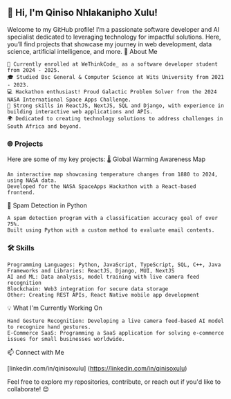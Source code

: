 ## 👋 Hi, I'm Qiniso Nhlakanipho Xulu!

Welcome to my GitHub profile! I’m a passionate software developer and AI specialist dedicated to leveraging technology for impactful solutions. Here, you’ll find projects that showcase my journey in web development, data science, artificial intelligence, and more.
🚀 About Me

    🏢 Currently enrolled at WeThinkCode_ as a software developer student from 2024 - 2025.
    🎓 Studied Bsc General & Computer Science at Wits University from 2021 - 2023.
    💻 Hackathon enthusiast! Proud Galactic Problem Solver from the 2024 NASA International Space Apps Challenge.
    🎨 Strong skills in ReactJS, NextJS, SQL and Django, with experience in building interactive web applications and APIs.
    🌍 Dedicated to creating technology solutions to address challenges in South Africa and beyond.

### 🌐 Projects

Here are some of my key projects:
🌡️ Global Warming Awareness Map

    An interactive map showcasing temperature changes from 1880 to 2024, using NASA data.
    Developed for the NASA SpaceApps Hackathon with a React-based frontend.

🧪 Spam Detection in Python

    A spam detection program with a classification accuracy goal of over 75%.
    Built using Python with a custom method to evaluate email contents.

### 🛠️ Skills

    Programming Languages: Python, JavaScript, TypeScript, SQL, C++, Java
    Frameworks and Libraries: ReactJS, Django, MUI, NextJS
    AI and ML: Data analysis, model training with live camera feed recognition
    Blockchain: Web3 integration for secure data storage
    Other: Creating REST APIs, React Native mobile app development

💡 What I'm Currently Working On

    Hand Gesture Recognition: Developing a live camera feed-based AI model to recognize hand gestures.
    E-Commerce SaaS: Programming a SaaS application for solving e-commerce issues for small businesses worldwide.

📫 Connect with Me
    
[linkedin.com/in/qinisoxulu] (https://linkedin.com/in/qinisoxulu)

Feel free to explore my repositories, contribute, or reach out if you'd like to collaborate! 😊
